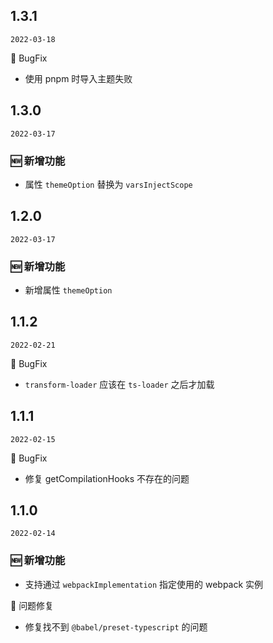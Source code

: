 ## 1.3.1

`2022-03-18`


🐛 BugFix

- 使用 pnpm 时导入主题失败
  
## 1.3.0

`2022-03-17`

### 🆕 新增功能

- 属性 `themeOption` 替换为  `varsInjectScope`
  
## 1.2.0

`2022-03-17`

### 🆕 新增功能

- 新增属性 `themeOption`
  
## 1.1.2

`2022-02-21`


🐛 BugFix

- `transform-loader` 应该在 `ts-loader` 之后才加载

## 1.1.1

`2022-02-15`


🐛 BugFix

- 修复 getCompilationHooks 不存在的问题

## 1.1.0

`2022-02-14`

### 🆕 新增功能

- 支持通过 `webpackImplementation` 指定使用的 webpack 实例

🐛 问题修复

- 修复找不到 `@babel/preset-typescript` 的问题
